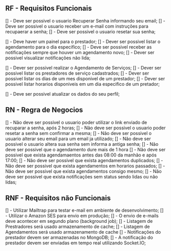## RF - Requisitos Funcionais

[] - Deve ser possivel o usuario Recuperar Senha informando seu email;
[] - Deve ser possivel o usuario receber um e-mail com instruções para recupaerar a senha;
[] - Deve ser possivel o usuario resetar sua senha;

[] - Deve haver um painel para o prestador;
[] - Dever ser possivel listar o agendamento para o dia especifico;
[] - Deve ser possivel receber as notificações sempre que houver um agendamento novo;
[] - Dever ser possivel visualizar notificações não lida;

[] - Dever ser possivel realizar o Agendamento de Serviços;
[] - Dever ser possivel listar os prestadores de serviço cadastrados;
[] - Dever ser possivel listar os dias de um mes disponivel de um prestador;
[] - Dever ser possivel listar horarios disponiveis em um dia especifico de um pretador;

[] - Deve ser possivel atualizar os dados do seu perfil;

## RN - Regra de Negocios

[] - Não deve ser possivel o usuario poder utilizar o link enviado de recuparar a senha, após 2 horas;
[] - Não deve ser possivel o usuario poder resetar a senha sem confirmar a mesma;
[] - Não deve ser possivel o usuario alterar seu email para um email ja utilizado;
[] - Não deve ser possivel o usuario altera sua senha sem informa a antiga senha;
[] - Não deve ser possivel que o agendamento dure mais de 1 hora
[] - Não deve ser possivel que exista agendamaentos antes das 08:00 da manhão e após 17:00;
[] - Não deve ser possivel que exista agendamentos duplicados;
[] - Não deve ser possivel que exista agendamentos em horarios passados;
[] - Não deve ser possivel que exista agendamentos consigo mesmo;
[] - Não deve ser possivel que exista notificações sem status sendo lidas ou não lidas;

## RNF - Requisitos não Funcionais

[] - Utilizar Mailtrap para testar e-mail em ambiente de desenvolvimento;
[] - Utilizar o Amazon SES para envio em produção;
[] - O envio de e-mails deve acontecer em segundo plano (background job);
[] - Listagem de Prestradores será usado armazenamento de cache;
[] - Listagem de Agendamentos será usado armazenamento de cache
[] - Notificações do prestador devem ser armazenadas no MongoDB;
[] - A notificação do prestador devem ser enviadas em tempo real utilizando Socket.IO;
